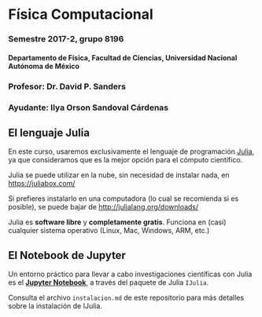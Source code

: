 # Física Computacional
### Semestre 2017-2, grupo 8196
#### Departamento de Física, Facultad de Ciencias, Universidad Nacional Autónoma de México

### Profesor: Dr. David P. Sanders
### Ayudante: Ilya Orson Sandoval Cárdenas

## El lenguaje Julia
En este curso, usaremos exclusivamente el lenguaje de programación [Julia](http://julialang.org/),
ya que consideramos que es la mejor opción para el cómputo científico.

Julia se puede utilizar en la nube, sin necesidad de instalar nada, en
https://juliabox.com/

Si prefieres instalarlo en una computadora (lo cual se recomienda si es posible),
se puede bajar de http://julialang.org/downloads/



Julia es **software libre** y **completamente gratis**.
Funciona en (casi) cualquier sistema operativo (Linux, Mac, Windows, ARM, etc.)

## El Notebook de Jupyter

Un entorno práctico para llevar a cabo investigaciones científicas con Julia es el [**Jupyter Notebook**](http://jupyter.org/), a través del paquete de Julia `IJulia`.

Consulta el archivo `instalacion.md` de este repositorio para más detalles sobre la instalación de IJulia. 
